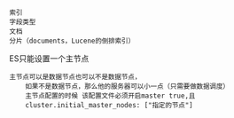 

    索引
    字段类型
    文档
    分片（documents，Lucene的倒排索引）

ES只能设置一个主节点

    主节点可以是数据节点也可以不是数据节点，
        如果不是数据节点，那么他的服务器可以小一点（只需要做数据调度）
        主节点配置的时候 该配置文件必须开启master true,且
        cluster.initial_master_nodes: ["指定的节点"] 
